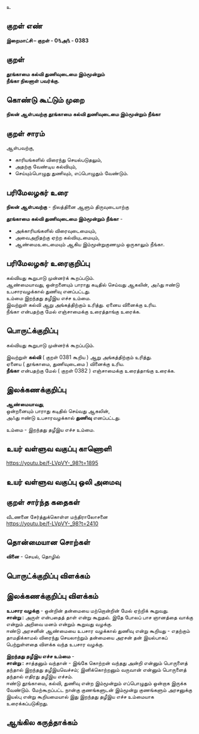 உ

## குறள் எண் 

**இறைமாட்சி – குறள் - 0௩அ௩ - 0383**  

## குறள் 

**தூங்காமை கல்வி துணிவுடைமை இம்மூன்றும்  
நீங்கா நிலனாள் பவர்க்கு.**

## கொண்டு கூட்டும் முறை

**நிலன் ஆள்பவற்கு தூங்காமை கல்வி துணிவுடைமை இம்மூன்றும் நீங்கா**

## குறள் சாரம் 

ஆள்பவற்கு,  
* காரியங்களில் விரைந்து செயல்படுதலும்,  
* அதற்கு வேண்டிய கல்வியும்,  
* செய்யும்பொழுது துணிவும், எப்பொழுதும் வேண்டும்.  

## பரிமேலழகர் உரை

**நிலன் ஆள்பவற்கு** - நிலத்தினை ஆளும் திருவுடையாற்கு  

**தூங்காமை கல்வி துணிவுடைமை இம்மூன்றும் நீங்கா** -   
* அக்காரியங்களில் விரைவுடைமையும்,  
* அவைஅறிதற்கு ஏற்ற கல்வியுடமையும்,   
* ஆண்மைஉடைமையும் ஆகிய இம்மூன்றுகுணமும் ஒருகாலும் நீங்கா.

## பரிமேலழகர் உரைகுறிப்பு   

கல்வியது கூறுபாடு முன்னர்க் கூறப்படும்.  
ஆண்மையாவது, ஒன்றனையும் பாராது கடிதில் செய்வது ஆகலின், அஃது ஈண்டு உபசாரவழக்கால் துணிவு எனப்பட்டது.  
உம்மை இறந்தது தழீஇய எச்ச உம்மை.  
இவற்றுள் கல்வி ஆறு அங்கத்திற்கும் உரித்து. ஏனைய வினைக்கு உரிய.   
நீங்கா என்பதற்கு மேல் எஞ்சாமைக்கு உரைத்தாங்கு உரைக்க.   

## பொருட்க்குறிப்பு 

கல்வியது கூறுபாடு முன்னர்க் கூறப்படும்.  

இவற்றுள் **கல்வி**  ( குறள் 0381 கூறிய ) ஆறு அங்கத்திற்கும் உரித்து.  
ஏனைய ( தூங்காமை, துணிவுடைமை )  வினைக்கு உரிய.   
**நீங்கா** என்பதற்கு மேல் ( குறள் 0382 ) எஞ்சாமைக்கு உரைத்தாங்கு உரைக்க.     

## இலக்கணக்குறிப்பு    

**ஆண்மையாவது**,  
ஒன்றனையும் பாராது கடிதில் செய்வது ஆகலின்,  
அஃது ஈண்டு உபசாரவழக்கால் **துணிவு** எனப்பட்டது.  

உம்மை - இறந்தது தழீஇய எச்ச உம்மை.    

## உயர் வள்ளுவ வகுப்பு காணொளி

https://youtu.be/f-LVpVY-_98?t=1895

## உயர் வள்ளுவ வகுப்பு ஒலி அமைவு 

 
## குறள் சார்ந்த கதைகள் 

வீடணனை சேர்த்துக்கொள்ள மந்திராலோசனை  
https://youtu.be/f-LVpVY-_98?t=2410

## தொன்மையான சொற்கள்

**வினை** - செயல், தொழில்   

## பொருட்க்குறிப்பு விளக்கம்


## இலக்கணக்குறிப்பு விளக்கம்

**உபசார வழக்கு** - ஒன்றின் தன்மையை மற்றொன்றின் மேல் ஏற்றிக் கூறுவது.   
**சான்று :** அருள் என்பதைத் தாள் என்று கூறுதல். இதே போலப் பாச ஞானத்தை வாக்கு என்றும் அறிவை மனம் என்றும் கூறுவது வழக்கு.    
ஈண்டு அரசனின் ஆண்மையை உபசார வழக்கால் துணிவு என்று கூறியது - எதற்கும் தாமதிக்காமல் விரைந்து செயலாற்றும் தன்மையை அரசன் தன் இயல்பாகப் பெற்றுள்ளதை விளக்க வந்த உபசார வழக்கு.          

**இறந்தது தழீஇய எச்ச உம்மை** -  
**சான்று :** சாத்தனும் வந்தான் - இங்கே கொற்றன் வந்தது அன்றி என்னும் பொருளைத் தந்தால் இறந்தது தழீஇயவெச்சம்; இனிக்கொற்றனும் வருவான் என்னும் பொருளைத் தந்தால் எதிரது தழீஇய எச்சம்.          
ஈண்டு தூங்காமை, கல்வி, துணிவு என்ற இம்மூன்றும் எப்பொழுதும் ஒன்றாக இருக்க வேண்டும். மேற்கூறப்பட்ட நான்கு குணங்களுடன் இம்மூன்று குணங்களும் அரசனுக்கு இயல்பு என்று கூறியமையால் இது இறந்தது தழீஇய எச்ச உம்மையாக உரைக்கப்படுகிறது.   

## ஆங்கில கருத்தாக்கம் 


